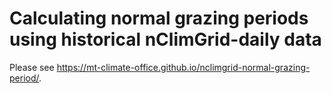 # Calculating normal grazing periods using historical nClimGrid-daily data

Please see
<https://mt-climate-office.github.io/nclimgrid-normal-grazing-period/>.
